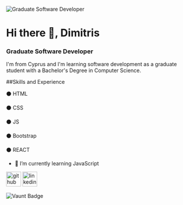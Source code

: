 ![Graduate Software Developer](https://media.licdn.com/dms/image/D4D16AQFX9mJbaTo81A/profile-displaybackgroundimage-shrink_350_1400/0/1722167319063?e=1728518400&v=beta&t=Ofjj_LUR1Kv7wwwJb8TovAMb5fKWP6cdDboSdXWfzzw)

# Hi there 👋, Dimitris
### Graduate Software Developer

I'm from Cyprus and I'm learning software development as a graduate student with a Bachelor's Degree in Computer Science.

##Skills and Experience

⚫️ HTML

⚫️ CSS

⚫️ JS

⚫️ Bootstrap

⚫️ REACT

- 🌱 I’m currently learning JavaScript 


[<img src='https://cdn.jsdelivr.net/npm/simple-icons@3.0.1/icons/github.svg' alt='github' height='40'>](https://github.com/MitsiosSoftDev)  [<img src='https://cdn.jsdelivr.net/npm/simple-icons@3.0.1/icons/linkedin.svg' alt='linkedin' height='40'>](https://www.linkedin.com/in/dimitris-erotokritou/)  

![Vaunt Badge](https://api.vaunt.dev/v1/github/entities/MitsiosSoftDev/contributions?format=svg&private=false)  

